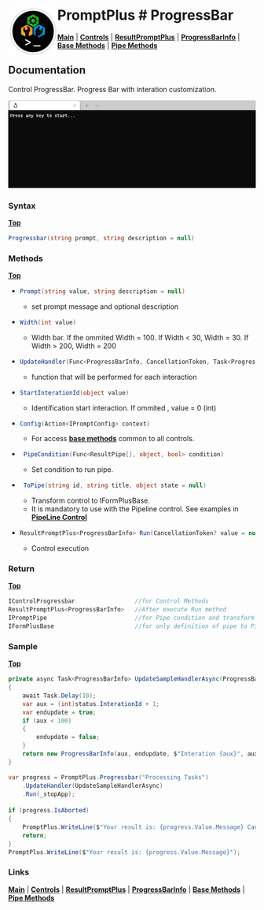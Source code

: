 # <img align="left" width="100" height="100" src="./images/icon.png"> PromptPlus # ProgressBar
[**Main**](index.md#help) | 
[**Controls**](index.md#apis) |
[**ResultPromptPlus**](resultpromptplus) |
[**ProgressBarInfo**](progressbarinfo) |
[**Base Methods**](basemethods) |
[**Pipe Methods**](pipemethods)

## Documentation
Control ProgressBar. Progress Bar with interation customization.

![](./images/ProgressBar.gif)

### Syntax
[**Top**](#promptplus--progressbar)

```csharp
Progressbar(string prompt, string description = null)
```

### Methods
[**Top**](#promptplus--progressbar)

- ```csharp
  Prompt(string value, string description = null)
  ``` 
  - set prompt message and optional description

- ```csharp
  Width(int value)
  ``` 
  - Width bar. If the ommited Width = 100. If Width < 30, Width = 30.  If Width > 200, Width = 200

- ```csharp
  UpdateHandler(Func<ProgressBarInfo, CancellationToken, Task<ProgressBarInfo>> value)
  ``` 
    - function that will be performed for each interaction

- ```csharp
  StartInterationId(object value)
  ``` 
    - Identification start interaction. If ommited , value = 0 (int)

- ```csharp
  Config(Action<IPromptConfig> context)
  ``` 
  - For access [**base methods**](basemethods) common to all controls.

- ```csharp
   PipeCondition(Func<ResultPipe[], object, bool> condition)
  ``` 
  - Set condition to run pipe.

- ```csharp
   ToPipe(string id, string title, object state = null)
  ``` 
  - Transform control to IFormPlusBase.
  - It is mandatory to use with the Pipeline control. See examples in [**PipeLine Control**](pipeline)

- ```csharp
  ResultPromptPlus<ProgressBarInfo> Run(CancellationToken? value = null)
  ``` 
	- Control execution

### Return
[**Top**](#promptplus--progressbar)

```csharp
IControlProgressbar                 //for Control Methods
ResultPromptPlus<ProgressBarInfo>   //After execute Run method
IPromptPipe                         //for Pipe condition and transform to IFormPlusBase 
IFormPlusBase                       //for only definition of pipe to Pipeline Control
```

### Sample
[**Top**](#promptplus--progressbar)

```csharp
private async Task<ProgressBarInfo> UpdateSampleHandlerAsync(ProgressBarInfo status, CancellationToken cancellationToken)
{
    await Task.Delay(10);
    var aux = (int)status.InterationId + 1;
    var endupdate = true;
    if (aux < 100)
    {
        endupdate = false;
    }
    return new ProgressBarInfo(aux, endupdate, $"Interation {aux}", aux);
}
```

```csharp
var progress = PromptPlus.Progressbar("Processing Tasks")
    .UpdateHandler(UpdateSampleHandlerAsync)
    .Run(_stopApp);

if (progress.IsAborted)
{
    PromptPlus.WriteLine($"Your result is: {progress.Value.Message} Canceled!");
    return;
}
PromptPlus.WriteLine($"Your result is: {progress.Value.Message}");
```

### Links
[**Main**](index.md#help) | 
[**Controls**](index.md#apis) |
[**ResultPromptPlus**](resultpromptplus) |
[**ProgressBarInfo**](progressbarinfo) |
[**Base Methods**](basemethods) |
[**Pipe Methods**](pipemethods)
